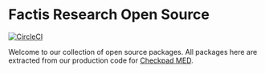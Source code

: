 # Factis Research Open Source

[![CircleCI](https://circleci.com/gh/factisresearch/opensource-mono.svg?style=svg)](https://circleci.com/gh/factisresearch/opensource-mono)

Welcome to our collection of open source packages. All packages here are extracted from our production code for [Checkpad MED](https://www.checkpad.de/).
